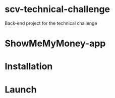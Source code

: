 # scv-technical-challenge

Back-end project for the technical challenge

# ShowMeMyMoney-app


# Installation


# Launch

